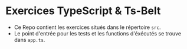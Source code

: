 # Exercices TypeScript & Ts-Belt

- Ce Repo contient les exercices situés dans le répertoire `src`.
- Le point d'entrée pour les tests et les functions d'éxécutés se trouve dans `app.ts`.
 
